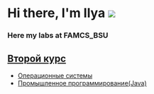 # Hi there, I'm Ilya ![](https://github.com/blackcater/blackcater/raw/main/images/Hi.gif) 
### Here my labs at FAMCS_BSU
## [Второй курс](https://github.com/1ukch/BSU-FAMCS/tree/master/второй%20курс)
- [Операционные системы](https://github.com/1ukch/BSU-FAMCS/tree/master/второй%20курс/Операционный%20системы)
- [Промышленное программирование(Java)](https://github.com/1ukch/BSU-FAMCS/tree/master/второй%20курс/Промышленное%20программирование(Java))
